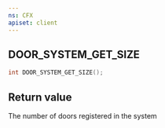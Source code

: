 ```yaml
---
ns: CFX
apiset: client
---
```

## DOOR_SYSTEM_GET_SIZE

```c
int DOOR_SYSTEM_GET_SIZE();
```

## Return value
The number of doors registered in the system

